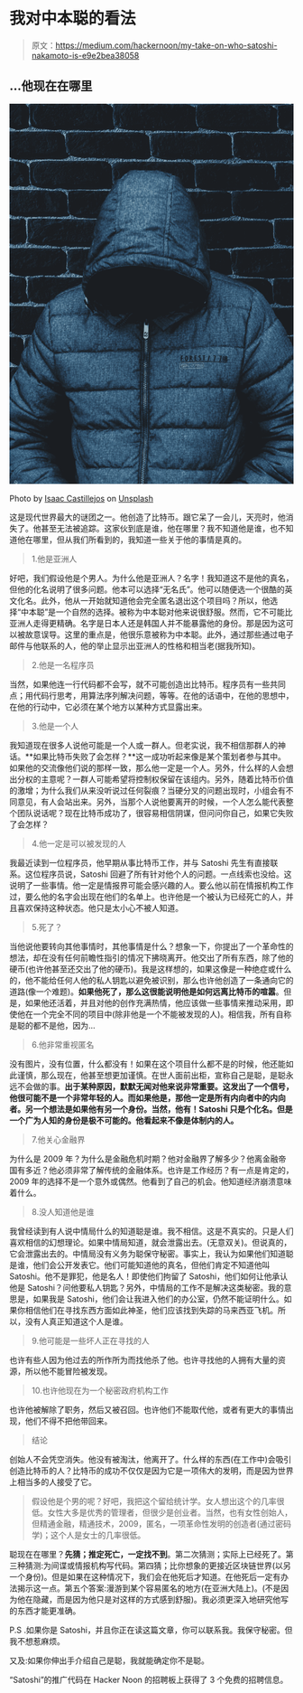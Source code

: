 # 我对中本聪的看法

> 原文：<https://medium.com/hackernoon/my-take-on-who-satoshi-nakamoto-is-e9e2bea38058>

## …他现在在哪里

![](img/a481ad5317a43063cff03c0ca586299d.png)

Photo by [Isaac Castillejos](https://unsplash.com/@chack622?utm_source=medium&utm_medium=referral) on [Unsplash](https://unsplash.com?utm_source=medium&utm_medium=referral)

这是现代世界最大的谜团之一。他创造了比特币。跟它呆了一会儿，天亮时，他消失了。他甚至无法被追踪。这家伙到底是谁，他在哪里？我不知道他是谁，也不知道他在哪里，但从我们所看到的，我知道一些关于他的事情是真的。

> 1.他是亚洲人

好吧，我们假设他是个男人。为什么他是亚洲人？名字！我知道这不是他的真名，但他的化名说明了很多问题。他本可以选择“无名氏”。他可以随便选一个很酷的英文化名。此外，他从一开始就知道他会完全匿名退出这个项目吗？所以，他选择“中本聪”是一个自然的选择。被称为中本聪对他来说很舒服。然而，它不可能比亚洲人走得更精确。名字是日本人还是韩国人并不能暴露他的身份。那是因为这可以被故意误导。这里的重点是，他很乐意被称为中本聪。此外，通过那些通过电子邮件与他联系的人，他的举止显示出亚洲人的性格和相当老(据我所知)。

> 2.他是一名程序员

当然，如果他连一行代码都不会写，就不可能创造出比特币。程序员有一些共同点；用代码行思考，用算法序列解决问题，等等。在他的话语中，在他的思想中，在他的行动中，它必须在某个地方以某种方式显露出来。

> 3.他是一个人

我知道现在很多人说他可能是一个人或一群人。但老实说，我不相信那群人的神话。**如果比特币失败了会怎样？**这一成功听起来像是某个策划者参与其中。如果他的交流像他们说的那样一致，那么他一定是一个人。另外，什么样的人会想出分权的主意呢？一群人可能希望将控制权保留在该组内。另外，随着比特币价值的激增；为什么我们从来没听说过任何裂痕？当硬分叉的问题出现时，小组会有不同意见，有人会站出来。另外，当那个人说他要离开的时候，一个人怎么能代表整个团队说话呢？现在比特币成功了，很容易相信阴谋，但问问你自己，如果它失败了会怎样？

> 4.他一定是可以被发现的人

我最近读到一位程序员，他早期从事比特币工作，并与 Satoshi 先生有直接联系。这位程序员说，Satoshi 回避了所有针对他个人的问题。一点线索也没给。这说明了一些事情。他一定是情报界可能会感兴趣的人。要么他以前在情报机构工作过，要么他的名字会出现在他们的名单上。也许他是一个被认为已经死亡的人，并且喜欢保持这种状态。他只是太小心不被人知道。

> 5.死了？

当他说他要转向其他事情时，其他事情是什么？想象一下，你提出了一个革命性的想法，却在没有任何前瞻性指引的情况下拂晓离开。他交出了所有东西，除了他的硬币(也许他甚至还交出了他的硬币)。我是这样想的，如果这像是一种绝症或什么的，他不能给任何人他的私人钥匙以避免被识别，那么也许他创造了一条通向它的道路(像一个难题)。**如果他死了，那么这很能说明他是如何远离比特币的喧嚣**。但是，如果他还活着，并且对他的创作充满热情，他应该做一些事情来推动采用，即使他在一个完全不同的项目中(除非他是一个不能被发现的人)。相信我，所有自称是聪的都不是他，因为…

> 6.他非常重视匿名

没有图片，没有位置，什么都没有！如果在这个项目什么都不是的时候，他还能如此谨慎，那么现在，他甚至想更加谨慎。在世人面前出柜，宣称自己是聪，是聪永远不会做的事。**出于某种原因，默默无闻对他来说非常重要。这发出了一个信号，他很可能不是一个非常年轻的人。而如果他是，那他一定是所有内向者中的内向者。另一个想法是如果他有另一个身份。当然，他有！Satoshi 只是个化名。但是一个广为人知的身份是极不可能的。他看起来不像是体制内的人。**

> 7.他关心金融界

为什么是 2009 年？为什么是金融危机时期？他对金融界了解多少？他离金融帝国有多近？他必须非常了解传统的金融体系。也许是工作经历？有一点是肯定的，2009 年的选择不是一个意外或偶然。他看到了自己的机会。他知道经济崩溃意味着什么。

> 8.没人知道他是谁

我曾经读到有人说中情局什么的知道聪是谁。我不相信。这是不真实的。只是人们喜欢相信的幻想理论。如果中情局知道，就会泄露出去。(无意双关)。但说真的，它会泄露出去的。中情局没有义务为聪保守秘密。事实上，我认为如果他们知道聪是谁，他们会公开发表它。他们可能知道他的真名，但他们肯定不知道他叫 Satoshi。他不是罪犯，他是名人！即使他们拘留了 Satoshi，他们如何让他承认他是 Satoshi？问他要私人钥匙？另外，中情局的工作不是解决这类秘密。我的意思是，如果我是 Satoshi，他们会让我进入他们的办公室，仍然不能证明什么。如果你相信他们在寻找东西方面如此神圣，他们应该找到失踪的马来西亚飞机。所以，没有人真正知道这个人是谁。

> 9.他可能是一些坏人正在寻找的人

也许有些人因为他过去的所作所为而找他杀了他。也许寻找他的人拥有大量的资源，所以他不能冒险被发现。

> 10.也许他现在为一个秘密政府机构工作

也许他被解除了职务，然后又被召回。也许他们不能取代他，或者有更大的事情出现，他们不得不把他带回来。

> 结论

创始人不会凭空消失。他没有被淘汰，他离开了。什么样的东西(在工作中)会吸引创造比特币的人？比特币的成功不仅仅是因为它是一项伟大的发明，而是因为世界上相当多的人接受了它。

> 假设他是个男的呢？好吧，我把这个留给统计学。女人想出这个的几率很低。女性大多是优秀的管理者，但很少是创业者。当然，也有女性创始人，但精通金融，精通技术，2009，匿名，一项革命性发明的创造者(通过密码学)；这个人是女士的几率很低。

聪现在在哪里？**先猜；推定死亡，一定找不到**。第二次猜测；实际上已经死了。第三种猜测:为间谍或情报机构写代码。第四猜；比你想象的更接近区块链世界(以另一个身份)。但是如果在这种情况下，我们会在他死后才知道。在他死后一定有办法揭示这一点。第五个答案:漫游到某个容易匿名的地方(在亚洲大陆上)。(不是因为他在隐藏，而是因为他只是对这样的方式感到舒服)。我必须更深入地研究他写的东西才能更准确。

P.S .如果你是 Satoshi，并且你正在读这篇文章，你可以联系我。我保守秘密。但我不想惹麻烦。

又及:如果你伸出手介绍自己是聪，我就能确定你不是聪。

“Satoshi”的推广代码在 Hacker Noon 的招聘板上获得了 3 个免费的招聘信息。